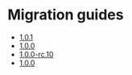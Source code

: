 # Migration guides

- [1.0.1](./1.0.1/)
- [1.0.0](./1.0.0/)
- [1.0.0-rc.10](./1.0.0-rc.10/)
- [1.0.0](./1.0.0/)
